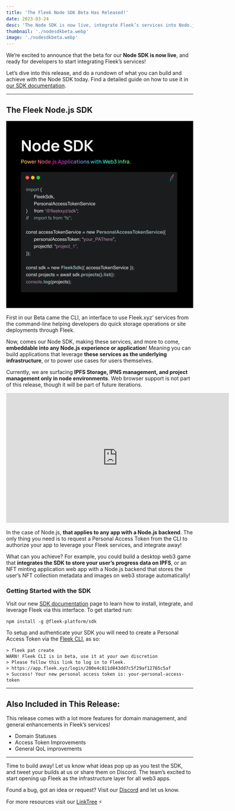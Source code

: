 ```yaml
---
title: 'The Fleek Node SDK Beta Has Released!'
date: 2023-03-24
desc: 'The Node SDK is now live, integrate Fleek’s services into Node.js applications or environments!'
thumbnail: './nodesdkbeta.webp'
image: './nodesdkbeta.webp'
---
```


We’re excited to announce that the beta for our **Node SDK is now live**, and ready for developers to start integrating Fleek’s services!

Let’s dive into this release, and do a rundown of what you can build and achieve with the Node SDK today. Find a detailed guide on how to use it in [our SDK documentation](/docs/sdk/).

---

## The Fleek Node.js SDK

![](./nodejs-code.webp)

First in our Beta came the CLI, an interface to use Fleek.xyz’ services from the command-line helping developers do quick storage operations or site deployments through Fleek.

Now, comes our Node SDK, making these services, and more to come, **embeddable into any Node.js experience or application**! Meaning you can build applications that leverage **these services as the underlying infrastructure**, or to power use cases for users themselves.

Currently, we are surfacing **IPFS Storage, IPNS management, and project management only in node environments**. Web browser support is not part of this release, though it will be part of future iterations.

<iframe width="600" height="350" src="https://www.youtube.com/embed/ETbFztiCmGU?controls=0" title="YouTube video player" frameborder="0" allow="accelerometer; autoplay; clipboard-write; encrypted-media; gyroscope; picture-in-picture; web-share" allowfullscreen></iframe>

In the case of Node.js, **that applies to any app with a Node.js backend**. The only thing you need is to request a Personal Access Token from the CLI to authorize your app to leverage your Fleek services, and integrate away!

What can you achieve? For example, you could build a desktop web3 game that **integrates the SDK to store your user’s progress data on IPFS**, or an NFT minting application web app with a Node.js backend that stores the user’s NFT collection metadata and images on web3 storage automatically!

### Getting Started with the SDK

Visit our new [SDK documentation](/docs/sdk/) page to learn how to install, integrate, and leverage Fleek via this interface. To get started run:

    npm install -g @fleek-platform/sdk

To setup and authenticate your SDK you will need to create a Personal Access Token via the [Fleek CLI](/docs/cli/pat/), as so:

    > fleek pat create
    WARN! Fleek CLI is in beta, use it at your own discretion
    > Please follow this link to log in to Fleek.
    > https://app.fleek.xyz/login/200e4c811d843dd7c5f29af12765c5af
    > Success! Your new personal access token is: your-personal-access-token

---

## Also Included in This Release:

This release comes with a lot more features for domain management, and general enhancements in Fleek’s services!

- Domain Statuses
- Access Token Improvements
- General QoL improvements

---

Time to build away! Let us know what ideas pop up as you test the SDK, and tweet your builds at us or share them on Discord. The team’s excited to start opening up Fleek as the infrastructure layer for all web3 apps.

Found a bug, got an idea or request? Visit our [Discord](https://discord.gg/fleek) and let us know.

For more resources visit our [LinkTree](https://linktr.ee/fleek) ⚡

